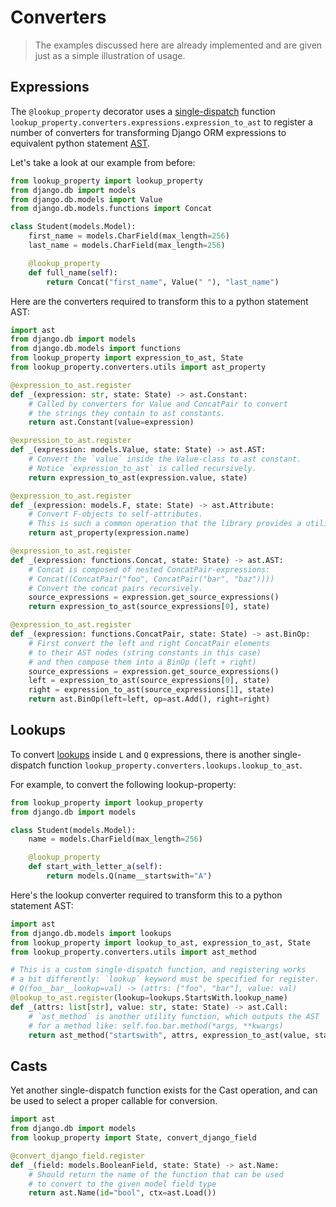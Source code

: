 # Converters

> The examples discussed here are already implemented
> and are given just as a simple illustration of usage.

## Expressions

The `@lookup_property` decorator uses a [single-dispatch] function
`lookup_property.converters.expressions.expression_to_ast` to register
a number of converters for transforming Django ORM expressions to
equivalent python statement [AST].

Let's take a look at our example from before:

```python
from lookup_property import lookup_property
from django.db import models
from django.db.models import Value
from django.db.models.functions import Concat

class Student(models.Model):
    first_name = models.CharField(max_length=256)
    last_name = models.CharField(max_length=256)

    @lookup_property
    def full_name(self):
        return Concat("first_name", Value(" "), "last_name")
```

Here are the converters required to transform this to a python statement AST:

```python
import ast
from django.db import models
from django.db.models import functions
from lookup_property import expression_to_ast, State
from lookup_property.converters.utils import ast_property

@expression_to_ast.register
def _(expression: str, state: State) -> ast.Constant:
    # Called by converters for Value and ConcatPair to convert
    # the strings they contain to ast constants.
    return ast.Constant(value=expression)

@expression_to_ast.register
def _(expression: models.Value, state: State) -> ast.AST:
    # Convert the `value` inside the Value-class to ast constant.
    # Notice `expression_to_ast` is called recursively.
    return expression_to_ast(expression.value, state)

@expression_to_ast.register
def _(expression: models.F, state: State) -> ast.Attribute:
    # Convert F-objects to self-attributes.
    # This is such a common operation that the library provides a utility for it.
    return ast_property(expression.name)

@expression_to_ast.register
def _(expression: functions.Concat, state: State) -> ast.AST:
    # Concat is composed of nested ConcatPair-expressions:
    # Concat((ConcatPair("foo", ConcatPair("bar", "baz"))))
    # Convert the concat pairs recursively.
    source_expressions = expression.get_source_expressions()
    return expression_to_ast(source_expressions[0], state)

@expression_to_ast.register
def _(expression: functions.ConcatPair, state: State) -> ast.BinOp:
    # First convert the left and right ConcatPair elements
    # to their AST nodes (string constants in this case)
    # and then compose them into a BinOp (left + right)
    source_expressions = expression.get_source_expressions()
    left = expression_to_ast(source_expressions[0], state)
    right = expression_to_ast(source_expressions[1], state)
    return ast.BinOp(left=left, op=ast.Add(), right=right)
```

## Lookups

To convert [lookups] inside `L` and `Q` expressions, there is another single-dispatch
function `lookup_property.converters.lookups.lookup_to_ast`.

For example, to convert the following lookup-property:

```python
from lookup_property import lookup_property
from django.db import models

class Student(models.Model):
    name = models.CharField(max_length=256)

    @lookup_property
    def start_with_letter_a(self):
        return models.Q(name__startswith="A")
```

Here's the lookup converter required to transform this to a python statement AST:

```python
import ast
from django.db.models import lookups
from lookup_property import lookup_to_ast, expression_to_ast, State
from lookup_property.converters.utils import ast_method

# This is a custom single-dispatch function, and registering works
# a bit differently: `lookup` keyword must be specified for register.
# Q(foo__bar__lookup=val) -> (attrs: ["foo", "bar"], value: val)
@lookup_to_ast.register(lookup=lookups.StartsWith.lookup_name)
def _(attrs: list[str], value: str, state: State) -> ast.Call:
    # `ast_method` is another utility function, which outputs the AST
    # for a method like: self.foo.bar.method(*args, **kwargs)
    return ast_method("startswith", attrs, expression_to_ast(value, state))
```

## Casts

Yet another single-dispatch function exists for the Cast operation,
and can be used to select a proper callable for conversion.

```python
import ast
from django.db import models
from lookup_property import State, convert_django_field

@convert_django_field.register
def _(field: models.BooleanField, state: State) -> ast.Name:
    # Should return the name of the function that can be used
    # to convert to the given model field type
    return ast.Name(id="bool", ctx=ast.Load())
```

[single-dispatch]: https://peps.python.org/pep-0443/
[AST]: https://docs.python.org/3/library/ast.html
[lookups]: https://docs.djangoproject.com/en/4.2/ref/models/lookups/
